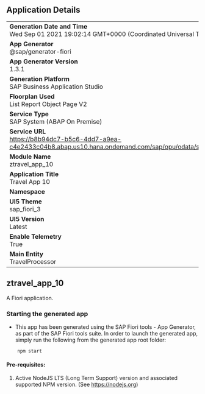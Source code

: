 ## Application Details
|               |
| ------------- |
|**Generation Date and Time**<br>Wed Sep 01 2021 19:02:14 GMT+0000 (Coordinated Universal Time)|
|**App Generator**<br>@sap/generator-fiori|
|**App Generator Version**<br>1.3.1|
|**Generation Platform**<br>SAP Business Application Studio|
|**Floorplan Used**<br>List Report Object Page V2|
|**Service Type**<br>SAP System (ABAP On Premise)|
|**Service URL**<br>https://b8b94dc7-b5c6-4dd7-a9ea-c4e2433c04b8.abap.us10.hana.ondemand.com/sap/opu/odata/sap/ZUI_C_TRAVEL_M_10/
|**Module Name**<br>ztravel_app_10|
|**Application Title**<br>Travel App 10|
|**Namespace**<br>|
|**UI5 Theme**<br>sap_fiori_3|
|**UI5 Version**<br>Latest|
|**Enable Telemetry**<br>True|
|**Main Entity**<br>TravelProcessor|

## ztravel_app_10

A Fiori application.

### Starting the generated app

-   This app has been generated using the SAP Fiori tools - App Generator, as part of the SAP Fiori tools suite.  In order to launch the generated app, simply run the following from the generated app root folder:

```
    npm start
```

#### Pre-requisites:

1. Active NodeJS LTS (Long Term Support) version and associated supported NPM version.  (See https://nodejs.org)


